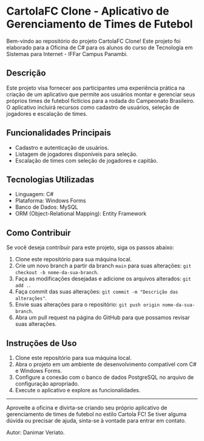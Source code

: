 # CartolaFC Clone - Aplicativo de Gerenciamento de Times de Futebol

Bem-vindo ao repositório do projeto CartolaFC Clone! Este projeto foi elaborado para a Oficina de C# para os alunos do curso de Tecnologia em Sistemas para Internet - IFFar Campus Panambi.

## Descrição

Este projeto visa fornecer aos participantes uma experiência prática na criação de um aplicativo que permite aos usuários montar e gerenciar seus próprios times de futebol fictícios para a rodada do Campeonato Brasileiro. O aplicativo incluirá recursos como cadastro de usuários, seleção de jogadores e escalação de times.

## Funcionalidades Principais

- Cadastro e autenticação de usuários.
- Listagem de jogadores disponíveis para seleção.
- Escalação de times com seleção de jogadores e capitão.

## Tecnologias Utilizadas

- Linguagem: C#
- Plataforma: Windows Forms
- Banco de Dados: MySQL
- ORM (Object-Relational Mapping): Entity Framework

## Como Contribuir

Se você deseja contribuir para este projeto, siga os passos abaixo:

1. Clone este repositório para sua máquina local.
2. Crie um novo branch a partir da branch `main` para suas alterações: `git checkout -b nome-da-sua-branch`.
3. Faça as modificações desejadas e adicione os arquivos alterados: `git add .`.
4. Faça commit das suas alterações: `git commit -m "Descrição das alterações"`.
5. Envie suas alterações para o repositório: `git push origin nome-da-sua-branch`.
6. Abra um pull request na página do GitHub para que possamos revisar suas alterações.

## Instruções de Uso

1. Clone este repositório para sua máquina local.
2. Abra o projeto em um ambiente de desenvolvimento compatível com C# e Windows Forms.
3. Configure a conexão com o banco de dados PostgreSQL no arquivo de configuração apropriado.
4. Execute o aplicativo e explore as funcionalidades.


---

Aproveite a oficina e divirta-se criando seu próprio aplicativo de gerenciamento de times de futebol no estilo Cartola FC! Se tiver alguma dúvida ou precisar de ajuda, sinta-se à vontade para entrar em contato.

Autor: Danimar Veriato.
